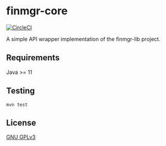 finmgr-core
===

[![CircleCI](https://circleci.com/gh/ksean/finmgr.svg?style=svg)](https://circleci.com/gh/ksean/finmgr)

A simple API wrapper implementation of the finmgr-lib project.

## Requirements

Java >= 11

## Testing

`mvn test`

## License

[GNU GPLv3](https://www.gnu.org/licenses/)
